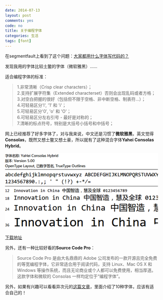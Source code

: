 ```yaml
---
date: 2014-07-13
layout: post
comments: yes
code: no
title: 关于编程字体
categories: 生活
tags: [font]
---
```


在segmentfault上看到了这个问题：[大家都用什么字体写代码的？](http://segmentfault.com/q/1010000000193004)

发现我用的字体比较土鳖的字体（微软雅黑）……

适合编程字体的标准：
> 1.非常清晰（Crisp clear characters）；  
> 2.支持扩展字符集（Extended characterset）否则会出现乱码或者方格；  
> 3.对空白把握的很好（包括但不限于空格、非中断空格、制表符…）；  
> 4.可轻易区分'l', '1′ 和 'i'；  
> 5.可轻易区分'0′, 'o' 和 'O'；  
> 6.可轻易区分左右引号 - 最好是对称的；  
> 7.清晰的标点符号，特别是大括号小括号和中括号；

网上已经推荐了好多字体了，对与我来说，中文还是习惯了**微软雅黑**，英文觉得**Consolas**，既然又想土鳖又想土豪，所以就有了这种混合字体**Yahei Consolas Hybrid**。

![Yahei Consolas Hybrid](/uploads/2014/07/Yahei-Consolas-Hybrid.png)

[下载地址](/uploads/2014/07/YaheiConsolasHybrid.zip)

另外，还有一种比较好看的**Source Code Pro**：

>Source Code Pro 是由大名鼎鼎的 Adobe 公司发布的一款开源且完全免费的等宽编程字体，它非常适合用于阅读代码，支持 Linux、Mac OS X 和 Windows 等操作系统，而且无论商业或个人都可以免费使用，相当厚道。这款字体和微软的 Consolas 一样均定位于“编程字体”。

另外，如果有兴趣可以看看异次元的[这篇文章](http://www.iplaysoft.com/top10-programming-fonts.html "10大最适合编程的字体推荐下载，让代码看起来更美更舒服！")，里面介绍了10种字体，应该有适合自己的！

